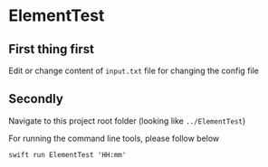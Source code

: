# ElementTest

## First thing first
Edit or change content of `input.txt` file for changing the config file

## Secondly
Navigate to this project root folder (looking like `../ElementTest`)

For running the command line tools, please follow below
```
swift run ElementTest 'HH:mm'
```
